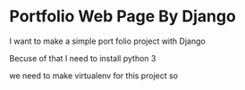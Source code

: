 # Portfolio Web Page By Django

I want to make a simple port folio project with Django 

Becuse of that  I need to install python 3 

we need to  make  virtualenv for this project so 
 